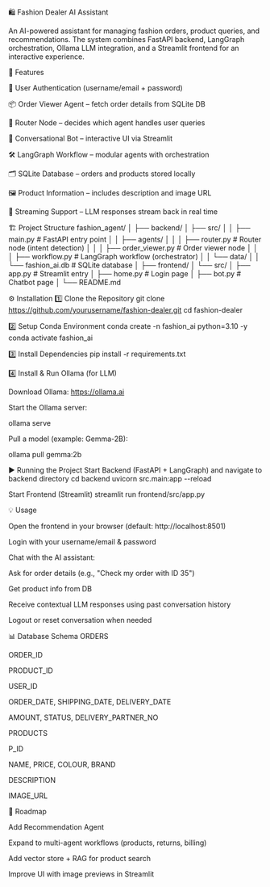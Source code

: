 🛍️ Fashion Dealer AI Assistant

An AI-powered assistant for managing fashion orders, product queries, and recommendations.
The system combines FastAPI backend, LangGraph orchestration, Ollama LLM integration, and a Streamlit frontend for an interactive experience.

📌 Features

🔐 User Authentication (username/email + password)

📦 Order Viewer Agent – fetch order details from SQLite DB

🧭 Router Node – decides which agent handles user queries

🤖 Conversational Bot – interactive UI via Streamlit

🛠️ LangGraph Workflow – modular agents with orchestration

🗂️ SQLite Database – orders and products stored locally

🖼️ Product Information – includes description and image URL

📡 Streaming Support – LLM responses stream back in real time

🏗️ Project Structure
fashion_agent/
│
├── backend/
│   ├── src/
│   │   ├── main.py              # FastAPI entry point
│   │   ├── agents/
│   │   │   ├── router.py        # Router node (intent detection)
│   │   │   ├── order_viewer.py  # Order viewer node
│   │   │   ├── workflow.py      # LangGraph workflow (orchestrator)
│   │   └── data/
│   │       └── fashion_ai.db    # SQLite database
│
├── frontend/
│   └── src/
│       ├── app.py               # Streamlit entry
│       ├── home.py              # Login page
│       ├── bot.py               # Chatbot page
│
└── README.md

⚙️ Installation
1️⃣ Clone the Repository
git clone https://github.com/yourusername/fashion-dealer.git
cd fashion-dealer

2️⃣ Setup Conda Environment
conda create -n fashion_ai python=3.10 -y
conda activate fashion_ai

3️⃣ Install Dependencies
pip install -r requirements.txt

4️⃣ Install & Run Ollama (for LLM)

Download Ollama: https://ollama.ai

Start the Ollama server:

ollama serve


Pull a model (example: Gemma-2B):

ollama pull gemma:2b

▶️ Running the Project
Start Backend (FastAPI + LangGraph) and navigate to backend directory
cd backend
uvicorn src.main:app --reload

Start Frontend (Streamlit)
streamlit run frontend/src/app.py

💡 Usage

Open the frontend in your browser (default: http://localhost:8501)

Login with your username/email & password

Chat with the AI assistant:

Ask for order details (e.g., "Check my order with ID 35")

Get product info from DB

Receive contextual LLM responses using past conversation history

Logout or reset conversation when needed

📊 Database Schema
ORDERS

ORDER_ID

PRODUCT_ID

USER_ID

ORDER_DATE, SHIPPING_DATE, DELIVERY_DATE

AMOUNT, STATUS, DELIVERY_PARTNER_NO

PRODUCTS

P_ID

NAME, PRICE, COLOUR, BRAND

DESCRIPTION

IMAGE_URL

🚀 Roadmap

 Add Recommendation Agent

 Expand to multi-agent workflows (products, returns, billing)

 Add vector store + RAG for product search

 Improve UI with image previews in Streamlit
